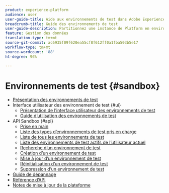 ```yaml
---
product: experience-platform
audience: user
user-guide-title: Aide aux environnements de test dans Adobe Experience Platform
breadcrumb-title: Guide des environnements de test
user-guide-description: Partitionnez une instance de Platform en environnements virtuels pour le développement, le test et le déploiement d’applications.
feature: Gestion des données
translation-type: tm+mt
source-git-commit: ac6935f09f620ea55cf8f612ff0a1fba503b5e17
workflow-type: tm+mt
source-wordcount: '88'
ht-degree: 96%

---
```



# Environnements de test {#sandbox}

* [Présentation des environnements de test](home.md)
* Interface utilisateur des environnement de test {#ui}
   * [Présentation de l’interface utilisateur des environnements de test](ui/overview.md)
   * [Guide d’utilisation des environnements de test](ui/user-guide.md)
* API Sandbox {#api}
   * [Prise en main](api/getting-started.md)
   * [Liste des types d’environnements de test pris en charge](api/list-sandbox-types.md)
   * [Liste de tous les environnements de test](api/list-all-sandboxes.md)
   * [Liste des environnements de test actifs de l’utilisateur actuel](api/list-active-sandboxes.md)
   * [Recherche d’un environnement de test](api/look-up-sandbox.md)
   * [Création d’un environnement de test](api/create-sandbox.md)
   * [Mise à jour d’un environnement de test](api/update-sandbox.md)
   * [Réinitialisation d’un environnement de test](api/reset-sandbox.md)
   * [Suppression d’un environnement de test](api/delete-sandbox.md)
* [Guide de dépannage](troubleshooting-guide.md)
* [Référence d’API](https://www.adobe.io/apis/experienceplatform/home/api-reference.html#!acpdr/swagger-specs/sandbox-api.yaml)
* [Notes de mise à jour de la plateforme](https://docs.adobe.com/content/help/fr-FR/experience-platform/release-notes/latest.html)